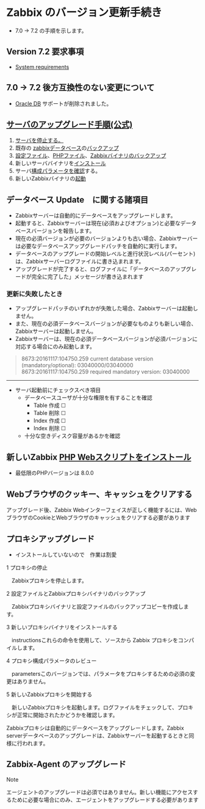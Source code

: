 # Zabbix のバージョン更新手続き

* 7.0 -> 7.2 の手順を示します。

## Version 7.2 要求事項

* [System requirements](https://www.zabbix.com/documentation/current/en/manual/installation/requirements)

## 7.0 -> 7.2 後方互換性のない変更について

* [Oracle DB](https://www.oracle.com/jp/database/) サポートが削除されました。

## [サーバのアップグレード手順(公式)](https://www.zabbix.com/documentation/current/en/manual/installation/upgrade/sources)

1. [サーバを停止する。](./service-stop.md)
1. 既存の [zabbixデータベース](./backenddb.md)の[バックアップ](./dbbackup.md)
1. [設定ファイル](./config.md)、[PHPファイル](./phpscript.md)、[Zabbixバイナリのバックアップ](./zabbix-files-backup.md)
1. 新しいサーババイナリを[インストール](./pkg-or-ports-install.md)
1. サーバ[構成パラメータを確認](./parameter-check.md)する。
1. 新しいZabbixバイナリの[起動](./service-up.md)

## データベース Update　に関する諸項目

* Zabbixサーバーは自動的にデータベースをアップグレードします。
* 起動すると、Zabbixサーバーは現在(必須およびオプション)と必要なデータベースバージョンを報告します。
* 現在の必須バージョンが必要のバージョンよりも古い場合、Zabbixサーバーは必要なデータベースアップグレードパッチを自動的に実行します。
* データベースのアップグレードの開始レベルと進行状況レベル(パーセント)は、Zabbixサーバーログファイルに書き込まれます。
* アップグレードが完了すると、ログファイルに「データベースのアップグレードが完全に完了した」メッセージが書き込まれます

### 更新に失敗したとき

* アップグレードパッチのいずれかが失敗した場合、Zabbixサーバーは起動しません。
* また、現在の必須データベースバージョンが必要なものよりも新しい場合、Zabbixサーバーは起動しません。
* Zabbixサーバーは、現在の必須データベースバージョンが必須バージョンに対応する場合にのみ起動します。

> 8673:20161117:104750.259 current database version (mandatory/optional): 03040000/03040000
       8673:20161117:104750.259 required mandatory version: 03040000
---

* サーバ起動前にチェックスべき項目
  * データベースユーザが十分な権限を有することを確認
    * Table 作成 ☐
    * Table 削除 ☐
    * Index 作成 ☐
    * Index 削除 ☐
  * 十分な空きディスク容量があるかを確認

## 新しいZabbix [PHP Webスクリプトをインストール](./php-scripts-install.md)

* 最低限のPHPバージョンは 8.0.0

## Webブラウザのクッキー、キャッシュをクリアする

アップグレード後、Zabbix Webインターフェイスが正しく機能するには、WebブラウザのCookieとWebブラウザのキャッシュをクリアする必要があります

## プロキシアップグレード

* インストールしていないので　作業は割愛

1 プロキシの停止

　Zabbixプロキシを停止します。

2 設定ファイルとZabbixプロキシバイナリのバックアップ

　Zabbixプロキシバイナリと設定ファイルのバックアップコピーを作成します。

3 新しいプロキシバイナリをインストールする

　instructionsこれらの命令を使用して、ソースから Zabbix プロキシをコンパイルします。

4 プロキシ構成パラメータのレビュー

　parametersこのバージョンでは、パラメータをプロキシするための必須の変更はありません。

5 新しいZabbixプロキシを開始する

　新しいZabbixプロキシを起動します。ログファイルをチェックして、プロキシが正常に開始されたかどうかを確認します。

Zabbixプロキシは自動的にデータベースをアップグレードします。Zabbix serverデータベースのアップグレードは、Zabbixサーバーを起動するときと同様に行われます。

## Zabbix-Agent のアップグレード

>[!NOTE]
> エージェントのアップグレードは必須ではありません。新しい機能にアクセスするために必要な場合にのみ、エージェントをアップグレードする必要があります
>

